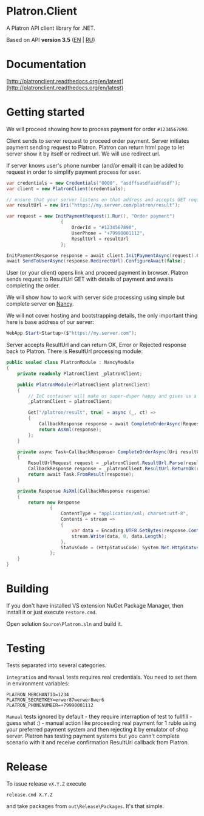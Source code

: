
# Platron.Client
A Platron API client library for .NET.

Based on API **version 3.5** ([EN](http://www.platron.ru/integration/Merchant_Platron_API_EN.pdf "Merchant_Platron_API_EN.pdf") | [RU](http://www.platron.ru/integration/Merchant_Platron_API_RU.pdf "Merchant_Platron_API_RU.pdf"))

# Documentation
[http://platronclient.readthedocs.org/en/latest](http://platronclient.readthedocs.org/en/latest)

# Getting started

We will proceed showing how to process payment for order `#1234567890`. 

Client sends to server request to proceed order payment. Server initiates payment sending request to Platron. Platron can return html page to let server show it by itself or redirect url. We will use redirect url. 

If server knows user's phone number (and/or email) it can be added to request in order to simplify payment process for user.

```csharp
var credentials = new Credentials("0000", "asdffsasdfasdfasdf");
var client = new PlatronClient(credentials);

// ensure that your server listens on that address and accepts GET request
var resultUrl = new Uri("https://my.server.com/platron/result");

var request = new InitPaymentRequest(1.Rur(), "Order payment")
                    {
                        OrderId = "#1234567890",
                        UserPhone = "+79990001112",
                        ResultUrl = resultUrl
                    };

InitPaymentResponse response = await client.InitPaymentAsync(request).ConfigureAwait(false);
await SendToUserAsync(response.RedirectUrl).ConfigureAwait(false);
```

User (or your client) opens link and proceed payment in browser. Platron sends request to ResultUrl GET with details of payment and awaits completing the order. 

We will show how to work with server side processing using simple but complete server on [Nancy](http://nancyfx.org). 

We will not cover hosting and bootstrapping details, the only important thing here is base address of our server:

```csharp
WebApp.Start<Startup>($"https://my.server.com");
```

Server accepts ResultUrl and can return OK, Error or Rejected response back to Platron. There is ResultUrl processing module:

```csharp
public sealed class PlatronModule : NancyModule
{
    private readonly PlatronClient _platronClient;

    public PlatronModule(PlatronClient platronClient)
    {
        // IoC container will make us super-duper happy and gives us a client.
        _platronClient = platronClient;

        Get["/platron/result", true] = async (_, ct) =>
        {
            CallbackResponse response = await CompleteOrderAsync(Request.Url);
            return AsXml(response);
        };
    }

    private async Task<CallbackResponse> CompleteOrderAsync(Uri resultUrl)
    {
        ResultUrlRequest request = _platronClient.ResultUrl.Parse(resultUrl);
        CallbackResponse response = _platronClient.ResultUrl.ReturnOk(request, "Order completed");
        return await Task.FromResult(response);
    }

    private Response AsXml(CallbackResponse response)
    {
        return new Response
                {
                    ContentType = "application/xml; charset:utf-8",
                    Contents = stream =>
                    {
                        var data = Encoding.UTF8.GetBytes(response.Content);
                        stream.Write(data, 0, data.Length);
                    },
                    StatusCode = (HttpStatusCode) System.Net.HttpStatusCode.OK
                };
    }
}
```


# Building

If you don't have installed VS extension NuGet Package Manager, then install it or just execute `restore.cmd`. 

Open solution `Source\Platron.sln` and build it. 

# Testing

Tests separated into several categories. 

`Integration` and `Manual` tests requires real credentials. You need to set them in environment variables:

	PLATRON_MERCHANTID=1234
	PLATRON_SECRETKEY=erwer87werwer8wer6
	PLATRON_PHONENUMBER=+79990001112

`Manual` tests ignored by default - they require interraption of test to fullfill - guess what :) - manual action like proceeding real payment for 1 ruble using your preferred payment system and then rejecting it by emulator of shop server. Platron has testing payment systems but you cann't complete scenario with it and receive confirmation ResultUrl callback from Platron.

# Release

To issue release `vX.Y.Z` execute 

    release.cmd X.Y.Z
and take packages from `out\Release\Packages`. It's that simple. 